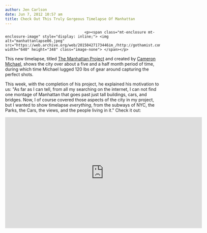 ```yaml
---
author: Jen Carlson
date: Jun 7, 2012 10:57 am
title: Check Out This Truly Gorgeous Timelapse Of Manhattan
---
```


	
										<p><span class="mt-enclosure mt-enclosure-image" style="display: inline;"> <img alt="manhattanlapse06.jpeg" src="https://web.archive.org/web/20150427173446im_/http://gothamist.com/attachments/arts_jen/manhattanlapse06.jpeg" width="640" height="348" class="image-none"> </span></p>

<p>This new timelapse, titled <a href="https://web.archive.org/web/20150427173446/https://vimeo.com/42650004">The Manhattan Project</a> and created by <a href="https://web.archive.org/web/20150427173446/http://cameron-michael.tumblr.com/">Cameron Michael</a>, shows the city over about a five and a half month period of time, during which time Michael lugged 120 lbs of gear around capturing the perfect shots. </p>

<p>This week, with the completion of his project, he explained his motivation to us: &quot;As far as I can tell, from all my searching on the internet, I can not find one montage of Manhattan that goes past just tall buildings, cars, and bridges. Now, I of course covered those aspects of the city in my project, but I wanted to show timelapse <em>everything</em>, from the subways of NYC, the Parks, the Cars, the views, and the people living in it.&quot; Check it out:</p>

<p><iframe src="https://web.archive.org/web/20150427173446if_/http://player.vimeo.com/video/43561025" width="640" height="360" frameborder="0" webkitallowfullscreen="" mozallowfullscreen="" allowfullscreen></iframe></p>					
										
									
				